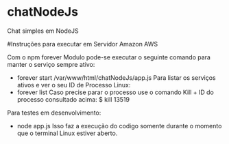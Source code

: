 # chatNodeJs
Chat simples em NodeJS

#Instruções para executar em Servidor Amazon AWS

Com o npm forever Modulo pode-se executar o seguinte comando para manter o serviço sempre ativo:
  - forever start /var/www/html/chatNodeJs/app.js
  Para listar os serviços ativos e ver o seu ID de Processo Linux:
  - forever list
  Caso precise parar o processo use o comando Kill + ID do processo consultado acima:
  $ kill 13519

Para testes em desenvolvimento:
  - node app.js
  Isso faz a execução do codigo somente durante o momento que o terminal Linux estiver aberto.
